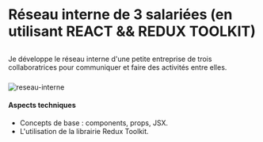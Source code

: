 # Réseau interne de 3 salariées (en utilisant REACT && REDUX TOOLKIT)

## 
 Je développe le réseau interne d'une petite entreprise de trois collaboratrices pour communiquer et faire des activités entre elles.

 ###
![reseau-interne](https://github.com/Soulman2131/reseau-interne/assets/109850920/30890ec5-0093-4bb5-9252-7b44b78578ae)

#### Aspects techniques
- Concepts de base : components, props, JSX.
- L'utilisation de la librairie Redux Toolkit.

